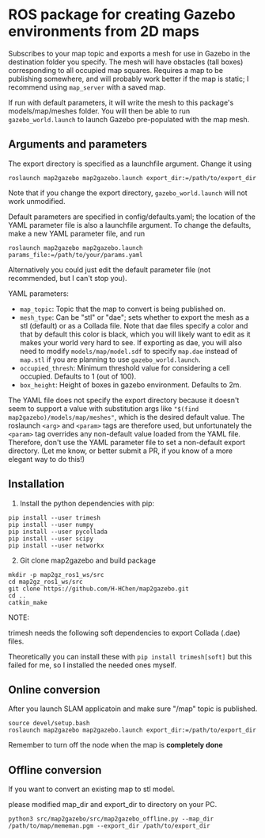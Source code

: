 # ROS package for creating Gazebo environments from 2D maps

Subscribes to your map topic and exports a mesh for use in Gazebo in the
destination folder you specify.  The mesh will have obstacles (tall boxes)
corresponding to all occupied map squares.  Requires a map to be publishing
somewhere, and will probably work better if the map is static; I recommend
using `map_server` with a saved map.  

If run with default parameters, it will write the mesh to this package's
models/map/meshes folder.  You will then be able to run `gazebo_world.launch`
to launch Gazebo pre-populated with the map mesh.  

## Arguments and parameters

The export directory is specified as a launchfile argument.  Change it using
```
roslaunch map2gazebo map2gazebo.launch export_dir:=/path/to/export_dir
```
Note that if you change the export directory, `gazebo_world.launch` will not
work unmodified.

Default parameters are specified in config/defaults.yaml; the location of the
YAML parameter file is also a launchfile argument.  To change the defaults,
make a new YAML parameter file, and run
```
roslaunch map2gazebo map2gazebo.launch params_file:=/path/to/your/params.yaml
```
Alternatively you could just edit the default parameter file (not recommended,
but I can't stop you).

YAML parameters:
 * `map_topic`: Topic that the map to convert is being published on.
 * `mesh_type`: Can be "stl" or "dae"; sets whether to export the mesh as a stl
(default) or as a Collada file.  Note that dae files specify a color and that
by default this color is black, which you will likely want to edit as it makes
your world very hard to see.  If exporting as dae, you will also need to modify
`models/map/model.sdf` to specify `map.dae` instead of `map.stl` if you are
planning to use `gazebo_world.launch`.
 * `occupied_thresh`: Minimum threshold value for considering a cell occupied. 
Defaults to 1 (out of 100).  
 * `box_height`: Height of boxes in gazebo environment.  Defaults to 2m. 

The YAML file does not specify the export directory because it doesn't seem to
support a value with substitution args like
`"$(find map2gazebo)/models/map/meshes"`, which is the desired default value.
The roslaunch `<arg>` and `<param>` tags are therefore used, but unfortunately
the `<param>` tag overrides any non-default value loaded from the YAML file.
Therefore, don't use the YAML parameter file to set a non-default export
directory.  (Let me know, or better submit a PR, if you know of a more elegant
way to do this!)

## Installation

1. Install the python dependencies with pip:
```
pip install --user trimesh
pip install --user numpy
pip install --user pycollada
pip install --user scipy
pip install --user networkx
```

2. Git clone map2gazebo and build package
```
mkdir -p map2gz_ros1_ws/src
cd map2gz_ros1_ws/src
git clone https://github.com/H-HChen/map2gazebo.git 
cd ..
catkin_make
```
NOTE:

trimesh needs the following soft dependencies to export Collada (.dae) files.

Theoretically you can install these with `pip install trimesh[soft]` but this
failed for me, so I installed the needed ones myself.


## Online conversion
After you launch SLAM applicatoin and make sure "/map" topic is published.
```
source devel/setup.bash
roslaunch map2gazebo map2gazebo.launch export_dir:=/path/to/export_dir
```
Remember to turn off the node when the map is **completely done**

## Offline conversion
If you want to convert an existing map to stl model. 

please modified map_dir and export_dir to directory on your PC.
```
python3 src/map2gazebo/src/map2gazebo_offline.py --map_dir /path/to/map/mememan.pgm --export_dir /path/to/export_dir
```
